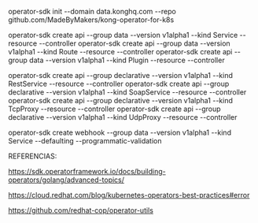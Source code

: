 



operator-sdk init --domain data.konghq.com --repo github.com/MadeByMakers/kong-operator-for-k8s


operator-sdk create api --group data --version v1alpha1 --kind Service --resource --controller
operator-sdk create api --group data --version v1alpha1 --kind Route --resource --controller
operator-sdk create api --group data --version v1alpha1 --kind Plugin --resource --controller

operator-sdk create api --group declarative --version v1alpha1 --kind RestService --resource --controller
operator-sdk create api --group declarative --version v1alpha1 --kind SoapService --resource --controller
operator-sdk create api --group declarative --version v1alpha1 --kind TcpProxy --resource --controller
operator-sdk create api --group declarative --version v1alpha1 --kind UdpProxy --resource --controller



operator-sdk create webhook --group data --version v1alpha1 --kind Service --defaulting --programmatic-validation




REFERENCIAS:

https://sdk.operatorframework.io/docs/building-operators/golang/advanced-topics/

https://cloud.redhat.com/blog/kubernetes-operators-best-practices#error

https://github.com/redhat-cop/operator-utils
